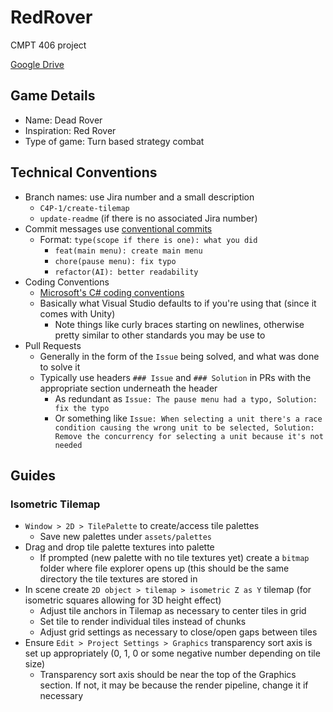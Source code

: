 # RedRover
CMPT 406 project

[Google Drive](https://drive.google.com/drive/folders/1BNMBTIVkWm0pS4hRANQfSKkFriltXnwe?usp=sharing)

## Game Details

- Name: Dead Rover
- Inspiration: Red Rover
- Type of game: Turn based strategy combat

## Technical Conventions

- Branch names: use Jira number and a small description
  - `C4P-1/create-tilemap`
  - `update-readme` (if there is no associated Jira number)
- Commit messages use [conventional commits](https://www.conventionalcommits.org/en/v1.0.0/#summary)
  - Format: `type(scope if there is one): what you did`
    - `feat(main menu): create main menu`
    - `chore(pause menu): fix typo`
    - `refactor(AI): better readability`
- Coding Conventions
  - [Microsoft's C# coding conventions](https://docs.microsoft.com/en-us/dotnet/csharp/fundamentals/coding-style/coding-conventions)
  - Basically what Visual Studio defaults to if you're using that (since it comes with Unity)
    - Note things like curly braces starting on newlines, otherwise pretty similar to other standards you may be use to
- Pull Requests
  - Generally in the form of the `Issue` being solved, and what was done to solve it
  - Typically use headers `### Issue` and `### Solution` in PRs with the appropriate section underneath the header
    - As redundant as `Issue: The pause menu had a typo, Solution: fix the typo`
    - Or something like `Issue: When selecting a unit there's a race condition causing the wrong unit to be selected, Solution: Remove the concurrency for selecting a unit because it's not needed`

## Guides

### Isometric Tilemap

- `Window > 2D > TilePalette` to create/access tile palettes
  - Save new palettes under `assets/palettes`
- Drag and drop tile palette textures into palette
  - If prompted (new palette with no tile textures yet) create a `bitmap` folder where file explorer opens up (this should be the same directory the tile textures are stored in
- In scene create `2D object > tilemap > isometric Z as Y` tilemap (for isometric squares allowing for 3D height effect)
  - Adjust tile anchors in Tilemap as necessary to center tiles in grid
  - Set tile to render individual tiles instead of chunks
  - Adjust grid settings as necessary to close/open gaps between tiles
- Ensure `Edit > Project Settings > Graphics` transparency sort axis is set up appropriately (0, 1, 0 or some negative number depending on tile size)
  - Transparency sort axis should be near the top of the Graphics section. If not, it may be because the render pipeline, change it if necessary
